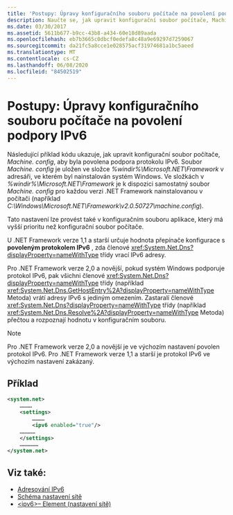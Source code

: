 ```yaml
---
title: 'Postupy: Úpravy konfiguračního souboru počítače na povolení podpory IPv6'
description: Naučte se, jak upravit konfigurační soubor počítače, Machine. config a povolit podporu protokolu IPv6 v .NET Framework.
ms.date: 03/30/2017
ms.assetid: 5611b677-b9cc-43b8-a434-60e18d89aada
ms.openlocfilehash: eb7b3665c0dbcf0edefa8c48a9e69297d7259067
ms.sourcegitcommit: da21fc5a8cce1e028575acf31974681a1bc5aeed
ms.translationtype: MT
ms.contentlocale: cs-CZ
ms.lasthandoff: 06/08/2020
ms.locfileid: "84502519"
---
```

# <a name="how-to-modify-the-computer-configuration-file-to-enable-ipv6-support"></a>Postupy: Úpravy konfiguračního souboru počítače na povolení podpory IPv6
Následující příklad kódu ukazuje, jak upravit konfigurační soubor počítače, *Machine. config*, aby byla povolena podpora protokolu IPv6. Soubor *Machine. config* je uložen ve složce *%windir%\Microsoft.NET\Framework* v adresáři, ve kterém byl nainstalován systém Windows. Ve složkách v *%windir%\Microsoft.NET\Framework* je k dispozici samostatný soubor *Machine. config* pro každou verzi .NET Framework nainstalovanou v počítači (například *C:\Windows\Microsoft.NET\Framework\v2.0.50727\machine.config*).  
  
 Tato nastavení lze provést také v konfiguračním souboru aplikace, který má vyšší prioritu než konfigurační soubor počítače.  
  
 U .NET Framework verze 1,1 a starší určuje hodnota přepínače konfigurace s **povoleným protokolem IPv6** , zda členové <xref:System.Net.Dns?displayProperty=nameWithType> třídy vrací IPv6 adresy.  
  
 Pro .NET Framework verze 2,0 a novější, pokud systém Windows podporuje protokol IPv6, pak všichni členové <xref:System.Net.Dns?displayProperty=nameWithType> třídy (například <xref:System.Net.Dns.GetHostEntry%2A?displayProperty=nameWithType> Metoda) vrátí adresy IPv6 s jediným omezením. Zastaralí členové <xref:System.Net.Dns?displayProperty=nameWithType> třídy (například <xref:System.Net.Dns.Resolve%2A?displayProperty=nameWithType> Metoda) přečtou a rozpoznají hodnotu v konfiguračním souboru.  
  
> [!NOTE]
> Pro .NET Framework verze 2,0 a novější je ve výchozím nastavení povolen protokol IPv6. Pro .NET Framework verze 1,1 a starší je protokol IPv6 ve výchozím nastavení zakázaný.  
  
## <a name="example"></a>Příklad  
  
```xml  
<system.net>  
    …………  
    <settings>  
        …………  
        <ipv6 enabled="true"/>
    ……………  
    </settings>  
    ………………  
</system.net>  
```  
  
## <a name="see-also"></a>Viz také:

- [Adresování IPv6](ipv6-addressing.md)
- [Schéma nastavení sítě](../configure-apps/file-schema/network/index.md)
- [\<ipv6>– Element (nastavení sítě)](../configure-apps/file-schema/network/ipv6-element-network-settings.md)
